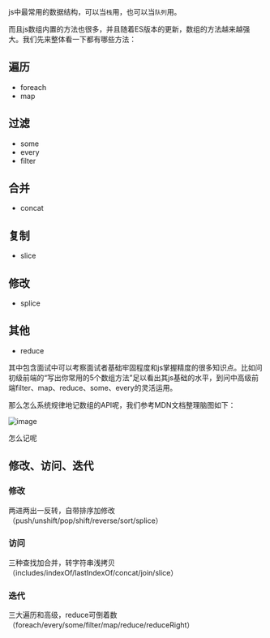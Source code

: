 js中最常用的数据结构，可以当`栈`用，也可以当`队列`用。

而且js数组内置的方法也很多，并且随着ES版本的更新，数组的方法越来越强大。我们先来整体看一下都有哪些方法：

## 遍历

- foreach
- map

## 过滤

- some
- every
- filter

## 合并

- concat

## 复制

- slice

## 修改

- splice

## 其他

- reduce

其中包含面试中可以考察面试者基础牢固程度和js掌握精度的很多知识点。比如问初级前端的“写出你常用的5个数组方法”足以看出其js基础的水平，到问中高级前端filter、map、reduce、some、every的灵活运用。

那么怎么系统规律地记数组的API呢，我们参考MDN文档整理脑图如下：

![image](https://user-images.githubusercontent.com/23159565/79732871-dc863400-8326-11ea-8fa7-65802a432af6.png)


怎么记呢

## 修改、访问、迭代

### 修改

两进两出一反转，自带排序加修改（push/unshift/pop/shift/reverse/sort/splice）

### 访问

三种查找加合并，转字符串浅拷贝（includes/indexOf/lastIndexOf/concat/join/slice）

### 迭代

三大遍历和高级，reduce可倒着数（foreach/every/some/filter/map/reduce/reduceRight）
